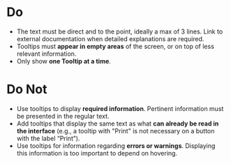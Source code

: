 # Do

- The text must be direct and to the point, ideally a max of 3 lines. Link to external documentation when detailed explanations are required.
- Tooltips must **appear in empty areas** of the screen, or on top of less relevant information.
- Only show **one Tooltip at a time**.

# Do Not

- Use tooltips to display **required information**. Pertinent information must be presented in the regular text.
- Add tooltips that display the same text as what **can already be read in the interface** (e.g., a tooltip with "Print" is not necessary on a button with the label “Print”).
- Use tooltips for information regarding **errors or warnings**. Displaying this information is too important to depend on hovering.
